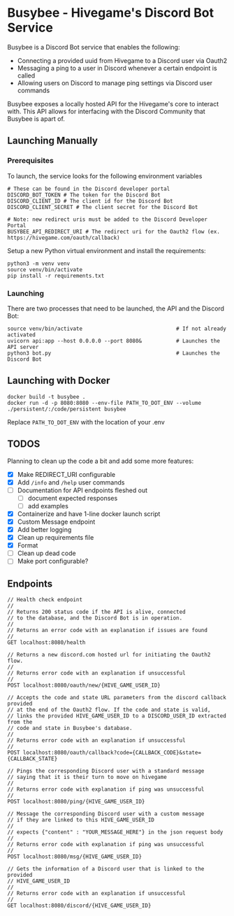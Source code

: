 # Busybee - Hivegame's Discord Bot Service

Busybee is a Discord Bot service that enables the following:

- Connecting a provided uuid from Hivegame to a Discord user via Oauth2
- Messaging a ping to a user in Discord whenever a certain endpoint is called
- Allowing users on Discord to manage ping settings via Discord user commands

Busybee exposes a locally hosted API for the Hivegame's core to interact with.
This API allows for interfacing with the Discord Community that Busybee is apart of.

## Launching Manually  

### Prerequisites

To launch, the service looks for the following environment variables

```
# These can be found in the Discord developer portal
DISCORD_BOT_TOKEN # The token for the Discord Bot
DISCORD_CLIENT_ID # The client id for the Discord Bot
DISCORD_CLIENT_SECRET # The client secret for the Discord Bot

# Note: new redirect uris must be added to the Discord Developer Portal
BUSYBEE_API_REDIRECT_URI # The redirect uri for the Oauth2 flow (ex. https://hivegame.com/oauth/callback)
```

Setup a new Python virtual environment and install the requirements:

```console
python3 -m venv venv
source venv/bin/activate
pip install -r requirements.txt
```

### Launching

There are two processes that need to be launched, the API and the Discord Bot:

```console
source venv/bin/activate                              # If not already activated
uvicorn api:app --host 0.0.0.0 --port 8080&           # Launches the API server
python3 bot.py                                        # Launches the Discord Bot
```

## Launching with Docker

```console
docker build -t busybee .
docker run -d -p 8080:8080 --env-file PATH_TO_DOT_ENV --volume ./persistent/:/code/persistent busybee
```

Replace `PATH_TO_DOT_ENV` with the location of your .env 

## TODOS

Planning to clean up the code a bit and add some more features:

- [x] Make REDIRECT\_URI configurable
- [x] Add `/info` and `/help` user commands
- [ ] Documentation for API endpoints fleshed out 
    - [ ] document expected responses 
    - [ ] add examples
- [x] Containerize and have 1-line docker launch script 
- [x] Custom Message endpoint
- [x] Add better logging
- [x] Clean up requirements file
- [x] Format
- [ ] Clean up dead code
- [ ] Make port configurable?

## Endpoints

```
// Health check endpoint
//
// Returns 200 status code if the API is alive, connected
// to the database, and the Discord Bot is in operation. 
//
// Returns an error code with an explanation if issues are found
// 
GET localhost:8080/health

// Returns a new discord.com hosted url for initiating the Oauth2 flow. 
//
// Returns error code with an explanation if unsuccessful 
//
POST localhost:8080/oauth/new/{HIVE_GAME_USER_ID}

// Accepts the code and state URL parameters from the discord callback provided 
// at the end of the Oauth2 flow. If the code and state is valid, 
// links the provided HIVE_GAME_USER_ID to a DISCORD_USER_ID extracted from the 
// code and state in Busybee's database.
// 
// Returns error code with an explanation if unsuccessful
//
POST localhost:8080/oauth/callback?code={CALLBACK_CODE}&state={CALLBACK_STATE}

// Pings the corresponding Discord user with a standard message 
// saying that it is their turn to move on hivegame
//
// Returns error code with explanation if ping was unsuccessful 
//
POST localhost:8080/ping/{HIVE_GAME_USER_ID} 

// Message the corresponding Discord user with a custom message
// if they are linked to this HIVE_GAME_USER_ID
// 
// expects {"content" : "YOUR_MESSAGE_HERE"} in the json request body
//
// Returns error code with explanation if ping was unsuccessful 
//
POST localhost:8080/msg/{HIVE_GAME_USER_ID} 

// Gets the information of a Discord user that is linked to the provided 
// HIVE_GAME_USER_ID 
//
// Returns error code with an explanation if unsuccessful
//
GET localhost:8080/discord/{HIVE_GAME_USER_ID}
```

